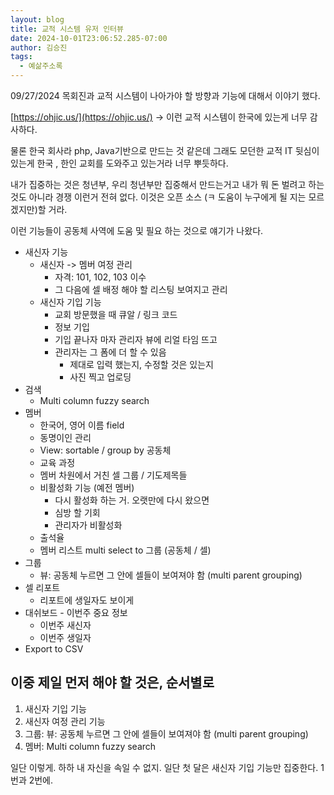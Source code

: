 ```yaml
---
layout: blog
title: 교적 시스템 유저 인터뷰
date: 2024-10-01T23:06:52.285-07:00
author: 김승진
tags:
  - 예삶주소록
---
```

09/27/2024 목회진과 교적 시스템이 나아가야 할 방향과 기능에 대해서 이야기 했다.





[https://ohjic.us/](https://ohjic.us/) → 이런 교적 시스템이 한국에 있는게 너무 감사하다.

물론 한국 회사라 php, Java기반으로 만드는 것 같은데 그래도 모던한 교적 IT 뒷심이 있는게 한국 , 한인 교회를 도와주고 있는거라 너무 뿌듯하다.

내가 집중하는 것은 청년부, 우리 청년부만 집중해서 만드는거고 내가 뭐 돈 벌려고 하는 것도 아니라 경쟁 이런거 전혀 없다. 이것은 오픈 소스 (ㅋ 도움이 누구에게 될 지는 모르겠지만)할 거라.

이런 기능들이 공동체 사역에 도움 및 필요 하는 것으로 얘기가 나왔다.

- 새신자 기능
  - 새신자 -> 멤버 여정 관리
    - 자격: 101, 102, 103 이수
    - 그 다음에 셀 배정 해야 할 리스팅 보여지고 관리
  - 새신자 기입 기능
    - 교회 방문했을 때 큐알 / 링크 코드
    - 정보 기입
    - 기입 끝나자 마자 관리자 뷰에 리얼 타임 뜨고
    - 관리자는 그 폼에 더 할 수 있음
      - 제대로 입력 했는지, 수정할 것은 있는지
      - 사진 찍고 업로딩
- 검색
  - Multi column fuzzy search
- 멤버
  - 한국어, 영어 이름 field
  - 동명이인 관리
  - View: sortable / group by 공동체
  - 교육 과정
  - 멤버 차원에서 거친 셀 그룹 / 기도제목들
  - 비활성화 기능 (예전 멤버)
    - 다시 활성화 하는 거. 오랫만에 다시 왔으면
    - 심방 할 기회
    - 관리자가 비활성화
  - 출석율
  - 멤버 리스트 multi select to 그룹 (공동체 / 셀)
- 그룹
  - 뷰: 공동체 누르면 그 안에 셀들이 보여져야 함 (multi parent grouping)
- 셀 리포트
  - 리포트에 생일자도 보이게
- 대쉬보드 - 이번주 중요 정보
  - 이번주 새신자
  - 이번주 생일자
- Export to CSV

## 이중 제일 먼저 해야 할 것은, 순서별로

1. 새신자 기입 기능
1. 새신자 여정 관리 기능
1. 그룹: 뷰: 공동체 누르면 그 안에 셀들이 보여져야 함 (multi parent grouping)
1. 멤버: Multi column fuzzy search

일단 이렇게. 하하 내 자신을 속일 수 없지. 일단 첫 달은 새신자 기입 기능만 집중한다. 1번과 2번에.
